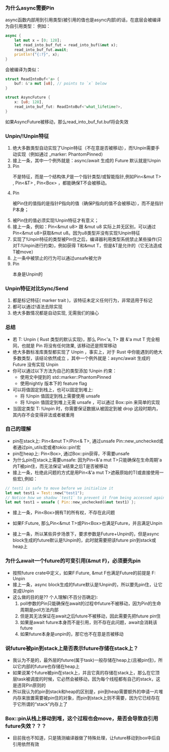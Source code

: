 ### 为什么async需要Pin
async函数内部用到引用类型(被引用的值也是async内部)的话，在底层会被编译为自引用类型：
例如：
```rust
async {
    let mut x = [0; 128];
    let read_into_buf_fut = read_into_buf(&mut x);
    read_into_buf_fut.await;
    println!("{:?}", x);
}
```
会被编译为类似：
```rust
struct ReadIntoBuf<'a> {
    buf: &'a mut [u8], // points to `x` below
}

struct AsyncFuture {
    x: [u8; 128],
    read_into_buf_fut: ReadIntoBuf<'what_lifetime?>,
}
```
如果AsyncFuture被移动，那么read_into_buf_fut.buf将会失效

### Unpin/!Unpin特征
1. 绝大多数类型自动实现了Unpin特征（不在意是否被移动），而!Unpin需要手动实现（例如通过 _marker: PhantomPinned）
2. 接上一条，其中一个例外就是：async/await 生成的 Future 默认就是!Unpin
2. Pin<P>不是特征，而是一个结构体,P是一个指针类型/或智能指针,例如Pin<&mut T> , Pin<&T> , Pin<Box<T>> ，都能确保T不会被移动。
3. Pin<P>被Pin住的值指的是指针P指向的值（确保P指向的值不会被移动），而不是指针P本身；
4. 被Pin住的值必须实现!Unpin特征才有意义；
5. 接上一条，例如：Pin<&mut u8> 跟 &mut u8 实际上并无区别，可以通过Pin<&mut u8>获取&mut u8。因为u8类型并没有实现!Unpin特征
6. 实现了!Unpin特征的类型被Pin住之后，编译器利用类型系统禁止某些操作(只对T:!Unpin进行约束)，例如获得 T和&mut T，但是&T是允许的（它无法造成T被move）
7. 上一条中被禁止的行为可以通过unsafe被允许
7. Pin<P>本身是Unpin的

### Unpin特征对比Sync/Send
1. 都是标记特征( marker trait )，该特征未定义任何行为，非常适用于标记
2. 都可以通过!语法去除实现
3. 绝大多数情况都是自动实现, 无需我们的操心

### 总结
- 若 T: Unpin ( Rust 类型的默认实现)，那么 Pin<'a, T> 跟 &'a mut T 完全相同，也就是 Pin 将没有任何效果, 该移动还是照常移动
- 绝大多数标准库类型都实现了 Unpin ，事实上，对于 Rust 中你能遇到的绝大多数类型，该结论依然成立 ，其中一个例外就是：async/await 生成的 Future 没有实现 Unpin
- 你可以通过以下方法为自己的类型添加 !Unpin 约束：
    - 使用文中提到的 std::marker::PhantomPinned
    - 使用nightly 版本下的 feature flag
- 可以将值固定到栈上，也可以固定到堆上:
    - 将 !Unpin 值固定到栈上需要使用 unsafe
    - 将 !Unpin 值固定到堆上无需 unsafe ，可以通过 Box::pin 来简单的实现
- 当固定类型 T: !Unpin 时，你需要保证数据从被固定到被 drop 这段时期内，其内存不会变得非法或者被重用


### 自己的理解
- pin在stack上: Pin<&mut T>/Pin<& T>, 通过unsafe Pin::new_unchecked或者通过pin_utils宏或者tokio::pin!宏
- pin在heap上: Pin<Box<T>>, 通过Box::pin获得，不需要unsafe
- 为什么pin在stack上需要unsafe: 因为Pin<&'a mut T>只能确保在生命周期'a内T被pin住，而无法保证'a结束之后T是否被移动
- 接上一条，杜绝此问题的方式是用Pin<&'a mut T>遮蔽原始的T(或直接使用一些宏),例如：
```rust
// test1 is safe to move before we initialize it
let mut test1 = Test::new("test1");
// Notice how we shadow `test1` to prevent it from being accessed again
let mut test1 = unsafe { Pin::new_unchecked(&mut test1) };
```
- 接上一条，Pin<Box<T>>拥有T的所有权，不存在此问题

- 如果F:Future, 那么Pin<&mut T>或Pin<Box<F>>也满足Future，并且满足Unpin
- 接上一条，所以某些异步场景下，要求参数是Future+Unpin的，但是async block生成的future默认是!Unpin的，此时就需要把该future pin到stack或heap上

### 为什么await一个future的可变引用(&mut F)，必须要先pin
- 按照future crate中定义，如果F:Future, &mut F也满足Future的前提是 F: Unpin
- 接上一条，async block生成的future默认是!Unpin的，所以要先pin住，让它变成Unpin
- 这么做的目的是?? 个人理解(不百分百确定): 
    1. poll参数的Pin只能确保在await的过程中future不被移动，因为Pin的生命周期是poll方法内部
    2. 但是其无法保证在await之后future不被移动，因此需要先把future pin住
    3. 如果是await future本身而不是引用，则不存在此问题，await会消耗该future
    4. 如果future本身是unpin的，那它也不在意是否被移动

### 说future被pin到stack上是否表示future存储在stack上？
- 我认为不是的，最外层的future(属于task)一般存储在heap上(且被pin住)，所以它内部的future也存储在heap上
- 如果说某个future被pin在stack上，并且它真的存储在stack上，那么在它顶层task被调度的时候，它必然会被移动，因为每个线程都有自己的stack，这是违背Pin原则的
- 所以我认为的pin到stack和heap的区别是，pin到heap需要额外的申请一片堆内存来放置需要被pin住的对象，而pin到stack上则不需要，因为它已经存在于它所谓的“stack”内存上了

### Box::pin从栈上移动到堆，这个过程也会move，是否会导致自引用future失效？？？
- 目前我也不知道，只是猜测编译器做了特殊处理，让future移动到box中后自引用依然有效

